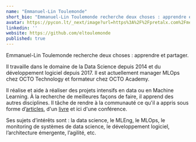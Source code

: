 ```yaml
---
name: "Emmanuel-Lin Toulemonde"
short_bio: "Emmanuel-Lin Toulemonde recherche deux choses : apprendre et partager."
avatar: https://pycon.lt/_next/image?url=https%3A%2F%2Fpretalx.com%2Fmedia%2Favatars%2Ftoul_kswZRVV.jpg&w=256&q=75
linkedin: ''
website: https://github.com/eltoulemonde
published: true
---
```


Emmanuel-Lin Toulemonde recherche deux choses : apprendre et partager.

Il travaille dans le domaine de la Data Science depuis 2014 et du développement logiciel depuis 2017. Il est actuellement manager MLOps chez OCTO Technology et formateur chez OCTO Academy.

Il réalise et aide à réaliser des projets intensifs en data ou en Machine Learning. À la recherche de meilleures façons de faire, il apprend des autres disciplines. Il tâche de rendre à la communauté ce qu'il a appris sous forme d’[articles](https://eltoulemonde.fr/articles.html), d'un [livre](https://publication.octo.com/culture-mlops) et ici d'une conférence.

Ses sujets d’intérêts sont : la data science, le MLEng, le MLOps, le monitoring de systèmes de data science, le développement logiciel, l’architecture émergente, l’agilité, etc.
